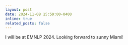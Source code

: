 ```yaml
---
layout: post
date: 2024-11-08 15:59:00-0400
inline: true
related_posts: false
---
```


I will be at EMNLP 2024. Looking forward to sunny Miami!